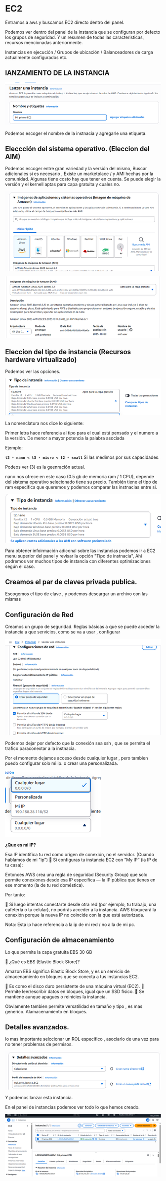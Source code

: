 # EC2 

Entramos a aws y buscamos EC2 directo dentro del panel. 

Podemos ver dentro del panel de la instancia que se configuran por defecto los grupos de seguridad. Y un resumen de todas las caracteristicas, recursos  mencionadas anteriormente.

Instancias en ejecución / Grupos de ubicación / Balanceadores de carga  actualmente configurados etc. 

## lANZAMIENTO DE LA INSTANCIA

![alt text](image.png)

Podemos escoger el nombre de la instnacia y agregarle una etiqueta. 

## Eleccción del sistema operativo.  (Eleccion del AIM)

Podemos escoger entre gran variedad y la versión del mismo, Buscar adicionales si es necesario , Existe un marketplace / y AMI hechas por la comunidad. Algunas tiene costo hay que tener en cuenta. Se puede elegir la versión y el kernell aptas para capa gratuita y cuales no. 

![alt text](image-1.png)

![alt text](image-2.png)

## Eleccion del tipo de instancia (Recursos hardware virtualizado)

Podemos ver las opciones. 

![alt text](image-3.png)

La nomenclatura nos dice lo siguiente: 

Primer letra hace referencia al tipo para el cual está pensado y el numero a la versión. De menor a mayor potencia la palabra asociada

Ejemplo: 

**``t2 - nano < t3 - micro < t2 - small``** Si las medimos por sus capacidades. 

Podeos ver (3) es la geenración actual. 

nano nos ofrece en este caso (0.5 gb de memoria ram / 1 CPU), depende del sistema operativo selecionado tiene su precio. También tiene el tipo de ram especifica que queremos y podemos comparar las instnacias entre si. 

![alt text](image-4.png)

Para obtener infoirmación adiconal sobre las instancias podemos ir a EC2 menu superior del panel y revisar la opción "Tipo de instnacia", Ahí podremos ver muchos tipos de instancia con diferentes optimizaciones según el caso. 

## Creamos el par de claves privada publica. 

Escogemos el tipo de clave , y podemos descargar un archivo con las mismas


## Configuración de Red 

Creamos un grupo de seguridad. Reglas básicas a que se puede acceder la instancia a que servicios, como se va a usar , configurar 

![alt text](image-5.png)

Podemos dejar por defecto que la conexión sea ssh , que se permita el trafico paraconextar a la instnacia. 

Por el momento dejamos acceso desde cualquier lugar , pero tambien puedo configurar solo mi ip. o crear una personalizada. 

![alt text](image-6.png)

**¿Que es mi IP?**

Esa IP identifica tu red como origen de conexión, no el servidor. (Cuando hablamos de mi "ip")
🔐 Si configuras tu instancia EC2 con “My IP” (la IP de tu casa):

Entonces AWS crea una regla de seguridad (Security Group) que solo permite conexiones desde esa IP específica — la IP pública que tienes en ese momento (la de tu red doméstica).

Por tanto:

🔸 Si luego intentas conectarte desde otra red (por ejemplo, tu trabajo, una cafetería o tu celular), no podrás acceder a la instancia.
AWS bloqueará la conexión porque la nueva IP no coincide con la que está autorizada.

Nota: Esta ip hace referencia a la ip de mi red / no a la de mi pc. 


## Configuración de almacenamiento

Lo que permite la capa gratuita EBS 30 GB 

💽 ¿Qué es EBS (Elastic Block Store)?

Amazon EBS significa Elastic Block Store, y es un servicio de almacenamiento en bloques que se conecta a tus instancias EC2.

🔹 Es como el disco duro persistente de una máquina virtual (EC2).
🔹 Permite leer/escribir datos en bloques, igual que un SSD físico.
🔹 Se mantiene aunque apagues o reinicies la instancia.

Obviamente tambien permite versatilidad en tamaño y tipo , es mas generico.  Alamacenamiento en bloques. 

## Detalles avanzados. 

lo mas importante selccionar un ROL especifico , asociarlo de una vez para no tener problemas de permisos. 

![alt text](image-7.png)

Y podemos lanzar esta instancia. 

En el panel de instancias podemos ver todo lo que hemos creado. 

![alt text](image-8.png)